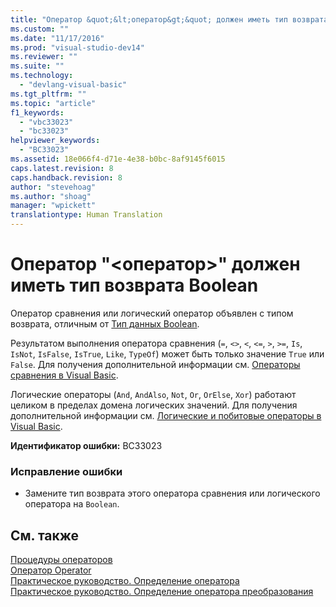 ```yaml
---
title: "Оператор &quot;&lt;оператор&gt;&quot; должен иметь тип возврата Boolean | Microsoft Docs"
ms.custom: ""
ms.date: "11/17/2016"
ms.prod: "visual-studio-dev14"
ms.reviewer: ""
ms.suite: ""
ms.technology: 
  - "devlang-visual-basic"
ms.tgt_pltfrm: ""
ms.topic: "article"
f1_keywords: 
  - "vbc33023"
  - "bc33023"
helpviewer_keywords: 
  - "BC33023"
ms.assetid: 18e066f4-d71e-4e38-b0bc-8af9145f6015
caps.latest.revision: 8
caps.handback.revision: 8
author: "stevehoag"
ms.author: "shoag"
manager: "wpickett"
translationtype: Human Translation
---
```

# Оператор &quot;&lt;оператор&gt;&quot; должен иметь тип возврата Boolean
Оператор сравнения или логический оператор объявлен с типом возврата, отличным от [Тип данных Boolean](../../visual-basic/language-reference/data-types/boolean-data-type.md).  
  
 Результатом выполнения оператора сравнения \(`=`, `<>`, `<`, `<=`, `>`, `>=`, `Is`, `IsNot`, `IsFalse`, `IsTrue`, `Like`, `TypeOf`\) может быть только значение `True` или `False`. Для получения дополнительной информации см. [Операторы сравнения в Visual Basic](../../visual-basic/programming-guide/language-features/operators-and-expressions/comparison-operators.md).  
  
 Логические операторы \(`And`, `AndAlso`, `Not`, `Or`, `OrElse`, `Xor`\) работают целиком в пределах домена логических значений. Для получения дополнительной информации см. [Логические и побитовые операторы в Visual Basic](../../visual-basic/programming-guide/language-features/operators-and-expressions/logical-and-bitwise-operators.md).  
  
 **Идентификатор ошибки:** BC33023  
  
### Исправление ошибки  
  
-   Замените тип возврата этого оператора сравнения или логического оператора на `Boolean`.  
  
## См. также  
 [Процедуры операторов](../../visual-basic/programming-guide/language-features/procedures/operator-procedures.md)   
 [Оператор Operator](../../visual-basic/language-reference/statements/operator-statement.md)   
 [Практическое руководство. Определение оператора](../../visual-basic/programming-guide/language-features/procedures/how-to-define-an-operator.md)   
 [Практическое руководство. Определение оператора преобразования](../../visual-basic/programming-guide/language-features/procedures/how-to-define-a-conversion-operator.md)